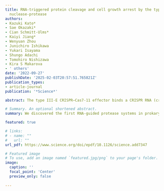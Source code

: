 ```yaml
---
title: RNA-triggered protein cleavage and cell growth arrest by the type III-E CRISPR
  nuclease-protease
authors:
- Kazuki Kato*
- Sae Okazaki*
- Cian Schmitt-Ulms*
- Kaiyi Jiang*
- Wenyuan Zhou
- Junichiro Ishikawa
- Yukari Isayama
- Shungo Adachi
- Tomohiro Nishizawa
- Kira S Makarova
- ' others'
date: '2022-09-27'
publishDate: '2025-02-03T20:57:51.765821Z'
publication_types:
- article-journal
publication: '*Science*'

abstract: The type III-E CRISPR–Cas7-11 effector binds a CRISPR RNA (crRNA) and the putative protease Csx29and catalyzes crRNA-guided RNA cleavage. We report cryo–electron microscopy structures of theCas7-11–crRNA–Csx29 complex with and without target RNA (tgRNA), and demonstrate that tgRNAbinding induces conformational changes in Csx29. Biochemical experiments revealed tgRNA-dependentcleavage of the accessory protein Csx30 by Csx29. Reconstitution of the system in bacteria showedthat Csx30 cleavage yields toxic protein fragments that cause growth arrest, which is regulated byCsx31. Csx30 binds Csx31 and the associated sigma factor RpoE (RNA polymerase, extracytoplasmic E),suggesting that Csx30-mediated RpoE inhibition modulates the cellular response to infection. Weengineered the Cas7-11–Csx29–Csx30 system for programmable RNA sensing in mammalian cells.Overall, the Cas7-11–Csx29 effector is an RNA-dependent nuclease-protease

# Summary. An optional shortened abstract.
summary: We discovered the first RNA-guided protease systems in prokaryotic antiviral defense systems. We biochemically characterized the Cas7-11/Csx29/Csx30 systems in the context of abortive infection module against phage invasion. We then engineered the system and adapted it as an RNA-sensor system in mammalian cell. 

featured: true

# links:
# - name: ""
#   url: ""
url_pdf: https://www.science.org/doi/epdf/10.1126/science.add7347

# Featured image
# To use, add an image named `featured.jpg/png` to your page's folder. 
image:
  caption: ''
  focal_point: 'Center'
  preview_only: false
  
---
```

